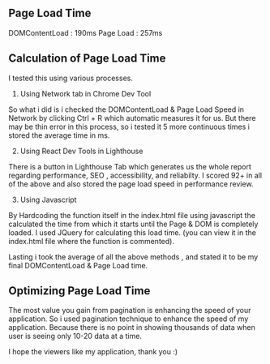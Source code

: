 ## Page Load Time

DOMContentLoad : 190ms
Page Load : 257ms

## Calculation of Page Load Time

I tested this using various processes.

1) Using Network tab in Chrome Dev Tool

So what i did is i checked the DOMContentLoad & Page Load Speed in Network by clicking Ctrl + R which automatic measures it for us. But there may be thin error in this process, so i tested it 5 more continuous times i stored the average time in ms.

2) Using React Dev Tools in Lighthouse

There is a button in Lighthouse Tab which generates us the whole report regarding performance, SEO , accessibility, and reliabilty. I scored 92+ in all of the above and also stored the page load speed in performance review.

3) Using Javascript

By Hardcoding the function itself in the index.html file using javascript the calculated the time from which it starts until the Page & DOM is completely loaded. I used JQuery for calculating this load time. (you can view it in the index.html file where the function is commented).

Lasting i took the average of all the above methods , and stated it to be my final DOMContentLoad & Page Load time.

## Optimizing Page Load Time

The most value you gain from pagination is enhancing the speed of your application. So i used pagination technique to enhance the speed of my application. Because there is no point in showing thousands of data when user is seeing only 10-20 data at a time.

I hope the viewers like my application, thank you :)


